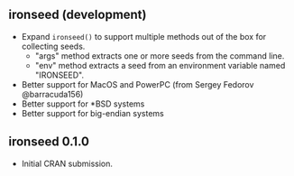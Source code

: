 ## ironseed (development)

* Expand `ironseed()` to support multiple methods out of the box for collecting
  seeds.
  - "args" method extracts one or more seeds from the command line.
  - "env" method extracts a seed from an environment variable named "IRONSEED".
* Better support for MacOS and PowerPC (from Sergey Fedorov @barracuda156)
* Better support for \*BSD systems
* Better support for big-endian systems

## ironseed 0.1.0

* Initial CRAN submission.

